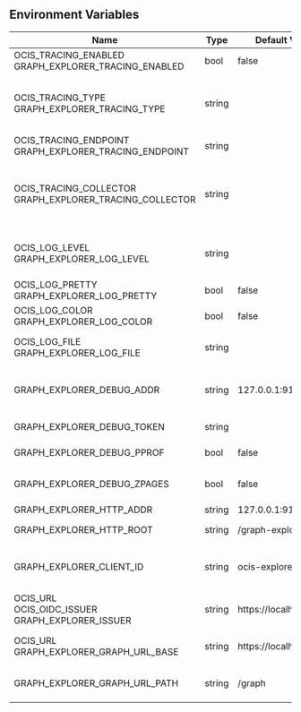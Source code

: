 ## Environment Variables

| Name | Type | Default Value | Description |
|------|------|---------------|-------------|
| OCIS_TRACING_ENABLED<br/>GRAPH_EXPLORER_TRACING_ENABLED | bool | false | Activates tracing.|
| OCIS_TRACING_TYPE<br/>GRAPH_EXPLORER_TRACING_TYPE | string |  | The type of tracing. Defaults to "", which is the same as "jaeger". Allowed tracing types are "jaeger" and "" as of now.|
| OCIS_TRACING_ENDPOINT<br/>GRAPH_EXPLORER_TRACING_ENDPOINT | string |  | The endpoint of the tracing agent.|
| OCIS_TRACING_COLLECTOR<br/>GRAPH_EXPLORER_TRACING_COLLECTOR | string |  | The HTTP endpoint for sending spans directly to a collector, i.e. http://jaeger-collector:14268/api/traces. Only used if the tracing endpoint is unset.|
| OCIS_LOG_LEVEL<br/>GRAPH_EXPLORER_LOG_LEVEL | string |  | The log level. Valid values are: "panic", "fatal", "error", "warn", "info", "debug", "trace".|
| OCIS_LOG_PRETTY<br/>GRAPH_EXPLORER_LOG_PRETTY | bool | false | Activates pretty log output.|
| OCIS_LOG_COLOR<br/>GRAPH_EXPLORER_LOG_COLOR | bool | false | Activates colorized log output.|
| OCIS_LOG_FILE<br/>GRAPH_EXPLORER_LOG_FILE | string |  | The path to the log file. Activates logging to this file if set.|
| GRAPH_EXPLORER_DEBUG_ADDR | string | 127.0.0.1:9136 | Bind address of the debug server, where metrics, health, config and debug endpoints will be exposed.|
| GRAPH_EXPLORER_DEBUG_TOKEN | string |  | Token to secure the metrics endpoint|
| GRAPH_EXPLORER_DEBUG_PPROF | bool | false | Enables pprof, which can be used for profiling|
| GRAPH_EXPLORER_DEBUG_ZPAGES | bool | false | Enables zpages, which can be used for collecting and viewing in-memory traces.|
| GRAPH_EXPLORER_HTTP_ADDR | string | 127.0.0.1:9135 | The HTTP service address.|
| GRAPH_EXPLORER_HTTP_ROOT | string | /graph-explorer | The HTTP service root path.|
| GRAPH_EXPLORER_CLIENT_ID | string | ocis-explorer.js | OIDC client id, the graph explorer uses. This client needs to be set up in your IDP.|
| OCIS_URL<br/>OCIS_OIDC_ISSUER<br/>GRAPH_EXPLORER_ISSUER | string | https://localhost:9200 | URL of the OIDC issuer. It defaults to URL of the builtin IDP.|
| OCIS_URL<br/>GRAPH_EXPLORER_GRAPH_URL_BASE | string | https://localhost:9200 | Base URL, where the graph explorer is reachable for users.|
| GRAPH_EXPLORER_GRAPH_URL_PATH | string | /graph | URL path, where the graph explorer is reachable for users.|